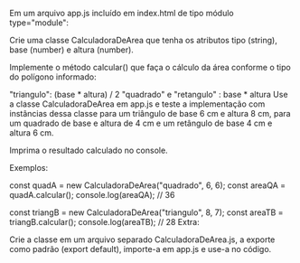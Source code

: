 Em um arquivo app.js incluído em index.html de tipo módulo type="module":

Crie uma classe CalculadoraDeArea que tenha os atributos tipo (string), base (number) e altura (number).

Implemente o método calcular() que faça o cálculo da área conforme o tipo do polígono informado:

"triangulo": (base * altura) / 2
"quadrado" e "retangulo" : base * altura
Use a classe CalculadoraDeArea em app.js e teste a implementação com instâncias dessa classe para um triângulo de base 6 cm e altura 8 cm, para um quadrado de base e altura de 4 cm e um retângulo de base 4 cm e altura 6 cm.

Imprima o resultado calculado no console.

Exemplos:

const quadA = new CalculadoraDeArea("quadrado", 6, 6);
const areaQA = quadA.calcular();
console.log(areaQA); // 36

const triangB = new CalculadoraDeArea("triangulo", 8, 7);
const areaTB = triangB.calcular();
console.log(areaTB); // 28
Extra:

Crie a classe em um arquivo separado CalculadoraDeArea.js, a exporte como padrão (export default), importe-a em app.js e use-a no código.